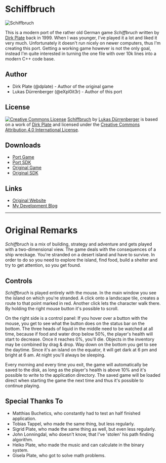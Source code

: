 Schiffbruch
===========

![Schiffbruch](http://i.imgur.com/Urexwg6.png)

This is a modern port of the rather old German game *Schiffbruch* written by [Dirk Plate](http://www.dplate.de/) back in 1999. When I was younger, I've played it a lot and liked it very much. Unfortunately it doesn't run nicely on newer computers, thus I'm creating this port. Getting a working game however is not the only goal, instead I'm quite interested in turning the one file with over 10k lines into a modern C++ code base.

Author
------

* Dirk Plate (@dplate) - Author of the original game
* Lukas Dürrenberger (@eXpl0it3r) - Author of this port

License
-------

[![Creative Commons License](https://i.creativecommons.org/l/by/4.0/88x31.png)](http://creativecommons.org/licenses/by/4.0/)
[Schiffbruch](https://github.com/eXpl0it3r/Schiffbruch) by [Lukas Dürrenberger](https://github.com/eXpl0it3r/Schiffbruch) is based on a work of [Dirk Plate](http://www.dplate.de/) and licensed under the [Creative Commons Attribution 4.0 International License](http://creativecommons.org/licenses/by/4.0/).

Downloads
---------

* [Port Game](http://github.com/eXpl0it3r/Schiffbruch/releases/latest)
* [Port SDK](http://github.com/eXpl0it3r/Schiffbruch/archive/master.zip)
* [Original Game](http://www.heikoplate.de/dP-Software/zips/schiffbruch.exe)
* [Original SDK](http://www.heikoplate.de/dP-Software/zips/schiffbruchsdk.zip)

Links
-----

* [Original Website](http://www.dplate.de/)
* [My Development Blog](http://dev.my-gate.net/)


------------------------------


Original Remarks
================

*Schiffbruch* is a mix of building, strategy and adventure and gets played with a two-dimensional view. The game deals with the consequences of a ship wreckage. You're stranded on a desert island and have to survive. In order to do so you need to explore the island, find food, build a shelter and try to get attention, so you get found.

Controls
--------

*Schiffbruch* is played entirely with the mouse. In the main window you see the island on which you're stranded. A click onto a landscape tile, creates a route to that point marked in red. Another click lets the character walk there. By holding the right mouse button it's possible to scroll.

On the right side is a control panel: If you hover over a button with the mouse, you get to see what the button does on the status bar on the bottom. The three heads of liquid in the middle need to be watched at all time, because if food and water drop below 50%, the player's health will start to decrease. Once it reaches 0%, you'll die. Objects in the inventory may be combined by drag & drop. Way down on the bottom you get to see the daytime. Since it's an island on the equator, it will get dark at 6 pm and bright at 6 am. At night you'll always be sleeping.

Every morning and every time you exit, the game will automatically be saved to the disk, as long as the player's health is above 10% and it's possible to write to the application directory. The saved game will be loaded direct when starting the game the next time and thus it's possible to continue playing.

Special Thanks To
-----------------

- Matthias Buchetics, who constantly had to test an half finished application.
- Tobias Tappel, who made the same thing, but less regularly.
- Sigrid Plate, who made the same thing as well, but even less regularly.
- John Lonningdal, who doesn't know, that I've 'stolen' his path finding algorithm.
- Heiko Plate, who made the music and can calculate in the binary system.
- Gisela Plate, who got to solve math problems.
